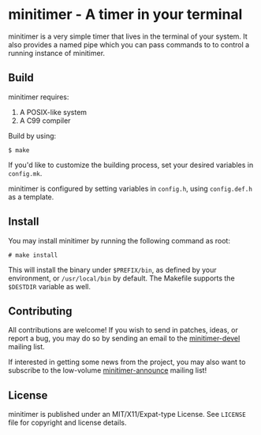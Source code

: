 # minitimer - A timer in your terminal

minitimer is a very simple timer that lives in the terminal of your system. It
also provides a named pipe which you can pass commands to to control a running
instance of minitimer.

## Build

minitimer requires:

1. A POSIX-like system
2. A C99 compiler

Build by using:

```
$ make
```

If you'd like to customize the building process, set your desired variables in
``config.mk``.

minitimer is configured by setting variables in ``config.h``, using
``config.def.h`` as a template.

## Install

You may install minitimer by running the following command as root:

```
# make install
```

This will install the binary under ``$PREFIX/bin``, as defined by your
environment, or ``/usr/local/bin`` by default. The Makefile supports the
``$DESTDIR`` variable as well.

## Contributing

All contributions are welcome! If you wish to send in patches, ideas, or report
a bug, you may do so by sending an email to the
[minitimer-devel](https://lists.sr.ht/~arivigo/minitimer-devel) mailing list.

If interested in getting some news from the project, you may also want to
subscribe to the low-volume
[minitimer-announce](https://lists.sr.ht/~arivigo/minitimer-announce) mailing
list!

## License

minitimer is published under an MIT/X11/Expat-type License. See ``LICENSE``
file for copyright and license details.
